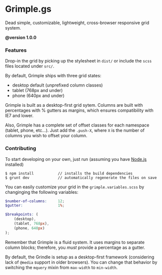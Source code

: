 Grimple.gs
===

Dead simple, customizable, lightweight, cross-browser responsive grid system.

**@version 1.0.0**

### Features

Drop-in the grid by picking up the stylesheet in `dist/` or include the `scss` files located under `src/`.

By default, Grimple ships with three grid states:

- desktop default (unprefixed column classes)
- tablet (768px and under)
- phone (640px and under)

Grimple is built as a desktop-first grid sytem. Columns are built with percentages with % gutters as margins, which ensures compatibility with IE7 and lower.

Also, Grimple has a complete set of offset classes for each namespace (tablet, phone, etc...). Just add the `.push-X`, where `X` is the number of columns you wish to offset your column.

### Contributing

To start developing on your own, just run (assuming you have [Node.js](https://nodejs.org/) installed)

```
$ npm install           // installs the build dependencies
$ grunt dev             // automatically regenerate the files on save
```

You can easily customize your grid in the `grimple.variables.scss` by changinging the following variables:

```scss
$number-of-columns:     12;
$gutter:                1%;

$breakpoints: (
	(desktop),
	(tablet, 768px),
	(phone, 640px)
);
```

Remember that Grimple is a fluid system. It uses margins to separate column blocks; therefore, you _must_ provide a percentage as a gutter.

By default, the Grindle is setup as a desktop-first framework (considering lack of `@media` support in older browsers). You can change that behavior by switching the `mquery` mixin from `max-width` to `min-width`.